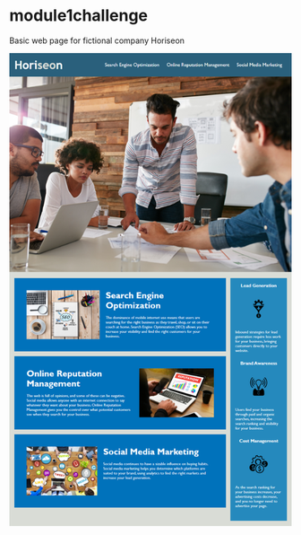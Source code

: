 # module1challenge

Basic web page for fictional company Horiseon

![screenshot](./assets/images/screenshot.png)
